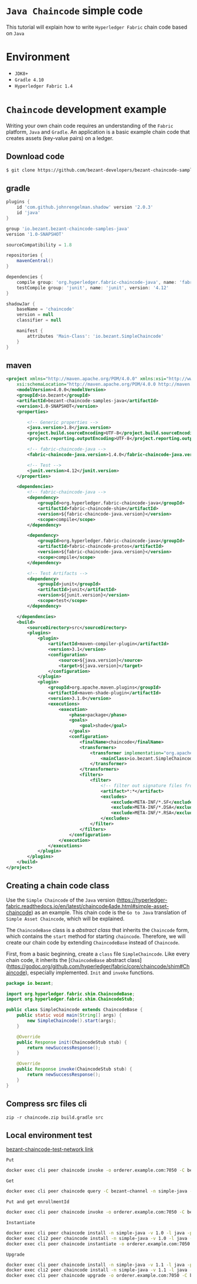 # `Java Chaincode` simple code

This tutorial will explain how to write `Hyperledger Fabric` chain code based on `Java`

# Environment

+ `JDK8+`
+ `Gradle 4.10`
+ `Hyperledger Fabric 1.4`


# `Chaincode` development example

Writing your own chain code requires an understanding of the `Fabric` platform, `Java` and `Gradle`. An application is a basic example chain code that creates assets (key-value pairs) on a ledger.

## Download code

```sh
$ git clone https://github.com/bezant-developers/bezant-chaincode-samples-java.git
```

## gradle
```groovy
plugins {
    id 'com.github.johnrengelman.shadow' version '2.0.3'
    id 'java'
}

group 'io.bezant.bezant-chaincode-samples-java'
version '1.0-SNAPSHOT'

sourceCompatibility = 1.8

repositories {
    mavenCentral()
}

dependencies {
    compile group: 'org.hyperledger.fabric-chaincode-java', name: 'fabric-chaincode-shim', version: '1.4.0'
    testCompile group: 'junit', name: 'junit', version: '4.12'
}

shadowJar {
    baseName = 'chaincode'
    version = null
    classifier = null

    manifest {
        attributes 'Main-Class': 'io.bezant.SimpleChaincode'
    }
}

```

## maven
```xml
<project xmlns="http://maven.apache.org/POM/4.0.0" xmlns:xsi="http://www.w3.org/2001/XMLSchema-instance"
	xsi:schemaLocation="http://maven.apache.org/POM/4.0.0 http://maven.apache.org/xsd/maven-4.0.0.xsd">
	<modelVersion>4.0.0</modelVersion>
	<groupId>io.bezant</groupId>
	<artifactId>bezant-chaincode-samples-java</artifactId>
	<version>1.0-SNAPSHOT</version>
	<properties>

		<!-- Generic properties -->
		<java.version>1.8</java.version>
		<project.build.sourceEncoding>UTF-8</project.build.sourceEncoding>
		<project.reporting.outputEncoding>UTF-8</project.reporting.outputEncoding>

		<!-- fabric-chaincode-java -->
		<fabric-chaincode-java.version>1.4.0</fabric-chaincode-java.version>

		<!-- Test -->
		<junit.version>4.12</junit.version>
	</properties>

	<dependencies>
		<!-- fabric-chaincode-java -->
		<dependency>
			<groupId>org.hyperledger.fabric-chaincode-java</groupId>
			<artifactId>fabric-chaincode-shim</artifactId>
			<version>${fabric-chaincode-java.version}</version>
			<scope>compile</scope>
		</dependency>

		<dependency>
			<groupId>org.hyperledger.fabric-chaincode-java</groupId>
			<artifactId>fabric-chaincode-protos</artifactId>
			<version>${fabric-chaincode-java.version}</version>
			<scope>compile</scope>
		</dependency>

		<!-- Test Artifacts -->
		<dependency>
			<groupId>junit</groupId>
			<artifactId>junit</artifactId>
			<version>${junit.version}</version>
			<scope>test</scope>
		</dependency>

	</dependencies>
	<build>
		<sourceDirectory>src</sourceDirectory>
		<plugins>
			<plugin>
				<artifactId>maven-compiler-plugin</artifactId>
				<version>3.1</version>
				<configuration>
					<source>${java.version}</source>
					<target>${java.version}</target>
				</configuration>
			</plugin>
			<plugin>
				<groupId>org.apache.maven.plugins</groupId>
				<artifactId>maven-shade-plugin</artifactId>
				<version>3.1.0</version>
				<executions>
					<execution>
						<phase>package</phase>
						<goals>
							<goal>shade</goal>
						</goals>
						<configuration>
							<finalName>chaincode</finalName>
							<transformers>
								<transformer implementation="org.apache.maven.plugins.shade.resource.ManifestResourceTransformer">
									<mainClass>io.bezant.SimpleChaincode</mainClass>
								</transformer>
							</transformers>
							<filters>
								<filter>
									<!-- filter out signature files from signed dependencies, else repackaging fails with security ex -->
									<artifact>*:*</artifact>
									<excludes>
										<exclude>META-INF/*.SF</exclude>
										<exclude>META-INF/*.DSA</exclude>
										<exclude>META-INF/*.RSA</exclude>
									</excludes>
								</filter>
							</filters>
						</configuration>
					</execution>
				</executions>
			</plugin>
		</plugins>
	</build>
</project>
```

## Creating a chain code class

Use the `Simple Chaincode` of the `Java` version (https://hyperledger-fabric.readthedocs.io/en/latest/chaincode4ade.html#simple-asset-chaincode) as an example. This chain code is the `Go to Java` translation of `Simple Asset Chaincode`, which will be explained.

The `ChaincodeBase` class is a *abstract class* that inherits the `Chaincode` form, which contains the `start` method for starting `chaincode`. Therefore, we will create our chain code by extending `ChaincodeBase` instead of `Chaincode`.

First, from a basic beginning, create a `class` file `SimpleChaincode`. Like every chain code, it inherits the [`ChaincodeBase` abstract class] (https://godoc.org/github.com/hyperledger/fabric/core/chaincode/shim#Chaincode), especially implemented. `Init` and `invoke` functions.

```java
package io.bezant;

import org.hyperledger.fabric.shim.ChaincodeBase;
import org.hyperledger.fabric.shim.ChaincodeStub;

public class SimpleChaincode extends ChaincodeBase {
    public static void main(String[] args) {
        new SimpleChaincode().start(args);
    }

    @Override
    public Response init(ChaincodeStub stub) {
        return newSuccessResponse();
    }

    @Override
    public Response invoke(ChaincodeStub stub) {
        return newSuccessResponse();
    }
}
```

## Compress src files cli
``` console
zip -r chaincode.zip build.gradle src
```

## Local environment test
[bezant-chaincode-test-network link](https://github.com/bezant-developers/bezant-chaincode-test-network)

``Put``
```bash
docker exec cli peer chaincode invoke -o orderer.example.com:7050 -C bezant-channel -n simple-java --peerAddresses peer0.bezant.example.com:7051 -c '{"Args":["put", "a", "10"]}'
```

``Get``
```bash
docker exec cli peer chaincode query -C bezant-channel -n simple-java --peerAddresses peer0.bezant.example.com:7051 -c '{"Args":["get", "a"]}'
```

``Put and get enrollmentId``
```bash
docker exec cli peer chaincode invoke -o orderer.example.com:7050 -C bezant-channel -n simple-java --peerAddresses peer0.bezant.example.com:7051 -c '{"Args":["putAndGetEnrollmentId", "a", "10"]}'
```

``Instantiate``
```bash
docker exec cli peer chaincode install -n simple-java -v 1.0 -l java -p /opt/gopath/src/simple-java
docker exec cli2 peer chaincode install -n simple-java -v 1.0 -l java -p /opt/gopath/src/simple-java                                                                                            
docker exec cli peer chaincode instantiate -o orderer.example.com:7050 -C bezant-channel -n simple-java -v 1.0 -c '{"Args":["init"]}'               
```

``Upgrade``
```bash
docker exec cli peer chaincode install -n simple-java -v 1.1 -l java -p /opt/gopath/src/simple-java
docker exec cli2 peer chaincode install -n simple-java -v 1.1 -l java -p /opt/gopath/src/simple-java                                                                                            
docker exec cli peer chaincode upgrade -o orderer.example.com:7050 -C bezant-channel -n simple-java -v 1.1 -c '{"Args":["init"]}'               
```